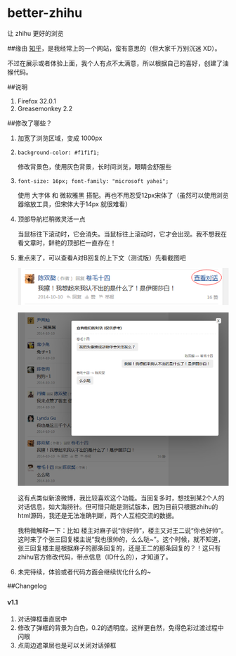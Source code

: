 better-zhihu
============

让 zhihu 更好的浏览

##缘由
[知乎](http://www.zhihu.com/)，是我经常上的一个网站，蛮有意思的（但大家千万别沉迷 XD）。

不过在展示或者体验上面，我个人有点不太满意，所以根据自己的喜好，创建了油猴代码。

##说明
1. Firefox 32.0.1
2. Greasemonkey 2.2

##修改了哪些？
1. 加宽了浏览区域，变成 1000px
1. `background-color: #f1f1f1;` 
	
    修改背景色，使用灰色背景，长时间浏览，眼睛会舒服些
1. `font-size: 16px; font-family: "microsoft yahei";` 
	
    使用 大字体 和 微软雅黑 搭配。再也不用忍受12px宋体了（虽然可以使用浏览器缩放工具，但宋体大于14px 就很难看）
1. 顶部导航栏稍微灵活一点
	
    当鼠标往下滚动时，它会消失。当鼠标往上滚动时，它才会出现。我不想我在看文章时，鲜艳的顶部栏一直存在！
1. 重点来了，可以查看A对B回复的上下文（测试版）先看截图吧

    ![查看对话按钮](./img/dialog-1.png)
    
    ![对话的详细弹框](./img/dialog-2.png)

    这有点类似新浪微博，我比较喜欢这个功能。当回复多时，想找到某2个人的对话信息，如大海捞针。但可惜只能是测试版本，因为目前只根据zhihu的html源码，我还是无法准确判断，两个人互相交流的数据。

    我稍微解释一下：比如 楼主对麻子说“你好帅”，楼主又对王二说“你也好帅”。这时来了个张三回复楼主说“我也很帅的，么么哒~”。这个时候，就不知道，张三回复楼主是根据麻子的那条回复的，还是王二的那条回复的？！这只有zhihu官方修改代码，带点信息（ID什么的），才知道了。
    
1. 未完待续，体验或者代码方面会继续优化什么的~
    
    
##Changelog

#### v1.1
1. 对话弹框垂直居中
1. 修改了弹框的背景为白色，0.2的透明度。这样更自然，免得色彩过渡过程中闪眼
1. 点周边遮罩层也是可以关闭对话弹框